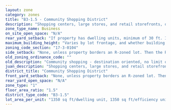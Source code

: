 ```yaml
---
layout: zone
category: zones
title: "B3-1.5 - Community Shopping District"
description: "Shopping centers, large stores, and retail storefronts, often along major streets. Allows more types of businesses than B1 and B2 districts. Apartments permitted above the ground floor."
zone_type_name: Business
on_site_open_space: "N/A"
rear_yard_setback: "If property has dwelling units, minimum of 30 ft. If its rear property line borders the side property line of an R-zoned lot, the rear setback must equal the side setback of the R-zoned lot. If rear line borders the R lot&#39;s rear line, setback must be at least 16 ft."
maximum_building_height: "Varies by lot frontage, and whether building has ground-floor commercial space. (See 17-3-0408)"
zoning_code_section: "17-3-0104"
side_setback: "None, unless property borders an R-zoned lot. Then the R lot&#39;s front setback applies."
old_zoning_ordinance_code: ""
old_description: "Community shopping - destination oriented, no limit on size of commercial establishment. Allows dwelling units above ground floor."
juan_description: "Shopping centers, large stores, and retail storefronts, often along major streets. Allows more types of businesses than B1 and B2 districts. Apartments permitted above the ground floor."
district_title: "Community Shopping District"
front_yard_setback: "None, unless property borders an R-zoned lot. Then the front setback must be at least 50% of the R lot&#39;s front setback. (See 17-3-0404.)"
rear_yard_open_space: "N/A"
zone_type: "1"
floor_area_ratio: "1.5"
district_type_code: "B3-1.5"
lot_area_per_unit: "1350 sq ft/dwelling unit, 1350 sq ft/efficiency unit, no SRO units allowed"
---
```

